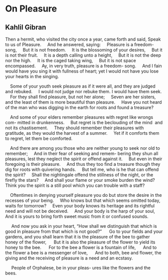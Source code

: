 # On Pleasure
## Kahlil Gibran
Then a hermit, who visited the city once
a year, came forth and said, Speak to us of
Pleasure.
    And he answered, saying:
    Pleasure is a freedom-song,
    But it is not freedom.
    It is the blossoming of your desires,
    But it is not their fruit.
    It is a depth calling unto a height,
    But it is not the deep nor the high.
    It is the caged taking wing,
    But it is not space encompassed.
    Ay, in very truth, pleasure is a freedom-
song.
    And I fain would have you sing it with
fullness of heart; yet I would not have you
lose your hearts in the singing.

    Some of your youth seek pleasure as if it
were all, and they are judged and rebuked.
    I would not judge nor rebuke them. I
would have them seek.
    For they shall find pleasure, but not her
alone;
    Seven are her sisters, and the least of them
is more beautiful than pleasure.
    Have you not heard of the man who was
digging in the earth for roots and found a
treasure?

    And some of your elders remember
pleasures with regret like wrongs com-
mitted in drunkenness.
    But regret is the beclouding of the mind
 and not its chastisement.
    They should remember their pleasures with
gratitude, as they would the harvest of a
summer.
    Yet if it comforts them to regret, let them
be comforted.

    And there are among you those who are
neither young to seek nor old to remember;
    And in their fear of seeking and remem-
bering they shun all pleasures, lest they
neglect the spirit or offend against it.
    But even in their foregoing is their
pleasure.
    And thus they too find a treasure though
they dig for roots with quivering hands.
    But tell me, who is he that can offend the
spirit?
    Shall the nightingale offend the stillness of
the night, or the firefly the stars?
    And shall your flame or your smoke
burden the wind?
    Think you the spirit is a still pool which
you can trouble with a staff?

    Oftentimes in denying yourself pleasure
you do but store the desire in the recesses
of your being.
    Who knows but that which seems omitted
today, waits for tomorrow?
    Even your body knows its heritage and
its rightful need and will not be deceived.
    And your body is the harp of your soul,
    And it is yours to bring forth sweet
music from it or confused sounds.

     And now you ask in your heart, “How
shall we distinguish that which is good in
pleasure from that which is not good?”
     Go to your fields and your gardens, and
you shall learn that it is the pleasure of
the bee to gather honey of the flower,
     But it is also the pleasure of the flower
to yield its honey to the bee.
     For to the bee a flower is a fountain of
life,
     And to the flower a bee is a messenger of
love,
     And to both, bee and flower, the giving
and the receiving of pleasure is a need and
an ecstasy.

     People of Orphalese, be in your pleas-
ures like the flowers and the bees.